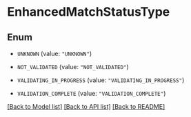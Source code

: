 # EnhancedMatchStatusType

## Enum


* `UNKNOWN` (value: `"UNKNOWN"`)

* `NOT_VALIDATED` (value: `"NOT_VALIDATED"`)

* `VALIDATING_IN_PROGRESS` (value: `"VALIDATING_IN_PROGRESS"`)

* `VALIDATION_COMPLETE` (value: `"VALIDATION_COMPLETE"`)


[[Back to Model list]](../README.md#documentation-for-models) [[Back to API list]](../README.md#documentation-for-api-endpoints) [[Back to README]](../README.md)


